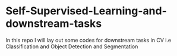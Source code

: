 # Self-Supervised-Learning-and-downstream-tasks
In this repo I will lay out some codes for downstream tasks in CV i.e Classification and Object Detection and Segmentation
